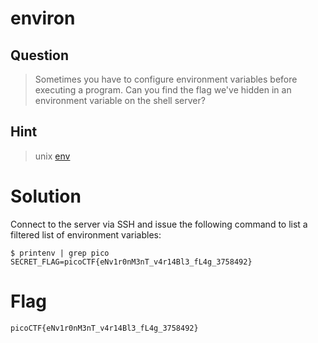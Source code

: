 # environ
## Question
> Sometimes you have to configure environment variables before executing a program. Can you find the flag we've hidden in an environment variable on the shell server?

## Hint
>unix [env](https://www.tutorialspoint.com/unix/unix-environment.htm)

# Solution
Connect to the server via SSH and issue the following command to list a filtered list of environment variables:
~~~~
$ printenv | grep pico
SECRET_FLAG=picoCTF{eNv1r0nM3nT_v4r14Bl3_fL4g_3758492}
~~~~

# Flag
`picoCTF{eNv1r0nM3nT_v4r14Bl3_fL4g_3758492}`
